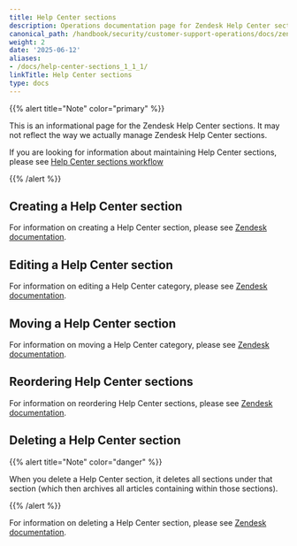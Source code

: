 ```yaml
---
title: Help Center sections
description: Operations documentation page for Zendesk Help Center sections
canonical_path: /handbook/security/customer-support-operations/docs/zendesk/help-center-sections
weight: 2
date: '2025-06-12'
aliases:
- /docs/help-center-sections_1_1_1/
linkTitle: Help Center sections
type: docs
---
```


{{% alert title="Note" color="primary" %}}

This is an informational page for the Zendesk Help Center sections. It may not reflect the way we actually manage Zendesk Help Center sections.

If you are looking for information about maintaining Help Center sections, please see [Help Center sections workflow](../../workflows/zendesk/help-center-sections)

{{% /alert %}}

## Creating a Help Center section

For information on creating a Help Center section, please see [Zendesk documentation](https://support.zendesk.com/hc/en-us/articles/4408845897370-Organizing-knowledge-base-content-in-categories-and-sections#topic_ysj_wtt_zz).

## Editing a Help Center section

For information on editing a Help Center category, please see [Zendesk documentation](https://support.zendesk.com/hc/en-us/articles/4408845897370-Organizing-knowledge-base-content-in-categories-and-sections#topic_x53_5l4_kk).

## Moving a Help Center section

For information on moving a Help Center category, please see [Zendesk documentation](https://support.zendesk.com/hc/en-us/articles/4408838163354-Moving-sections-and-articles-in-the-help-center).

## Reordering Help Center sections

For information on reordering Help Center sections, please see [Zendesk documentation](https://support.zendesk.com/hc/en-us/articles/4408843983258).

## Deleting a Help Center section

{{% alert title="Note" color="danger" %}}

When you delete a Help Center section, it deletes all sections under that section (which then archives all articles containing within those sections).

{{% /alert %}}

For information on deleting a Help Center section, please see [Zendesk documentation](https://support.zendesk.com/hc/en-us/articles/4408845897370-Organizing-knowledge-base-content-in-categories-and-sections#topic_v5n_5l4_kk).
